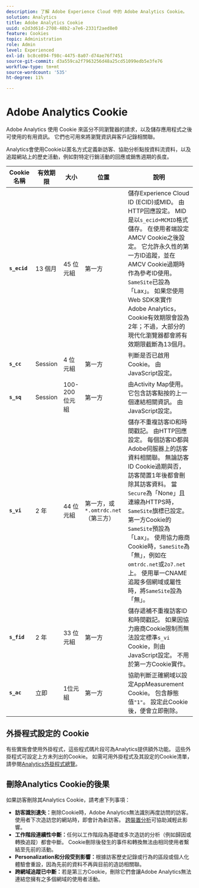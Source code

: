```yaml
---
description: 了解 Adobe Experience Cloud 中的 Adobe Analytics Cookie。
solution: Analytics
title: Adobe Analytics Cookie
uuid: e2d3d61d-2708-48b2-a7e6-2331f2aed8e0
feature: Cookies
topic: Administration
role: Admin
level: Experienced
exl-id: bc8ce894-f98c-4475-8a07-d74ae76f7451
source-git-commit: d3a559ca2f7963256d48a25cd51099edb5e3fe76
workflow-type: tm+mt
source-wordcount: '535'
ht-degree: 11%

---
```


# Adobe Analytics Cookie

Adobe Analytics 使用 Cookie 來區分不同瀏覽器的請求，以及儲存應用程式之後可使用的有用資訊。 它們也可用來將瀏覽資訊與客戶記錄相關聯。

Analytics會使用Cookie以匿名方式定義新訪客、協助分析點按資料流資料，以及追蹤網站上的歷史活動，例如對特定行銷活動的回應或銷售週期的長度。

| Cookie 名稱 | 有效期限 | 大小 | 位置 | 說明 |
| --- | --- | --- | --- | --- |
| **`s_ecid`** | 13 個月 | 45 位元組 | 第一方 | 儲存Experience Cloud ID (ECID)或MID。 由HTTP回應設定。 MID是以`s_ecid=MCMID`格式儲存。 在使用者端設定AMCV Cookie之後設定。 它允許永久性的第一方ID追蹤，並在AMCV Cookie過期時作為參考ID使用。 `SameSite`已設為「Lax」。 如果您使用Web SDK來實作Adobe Analytics，Cookie有效期限會設為2年；不過，大部分的現代化瀏覽器都會將有效期限截斷為13個月。 |
| **`s_cc`** | Session | 4 位元組 | 第一方 | 判斷是否已啟用Cookie。 由JavaScript設定。 |
| **`s_sq`** | Session | 100-200位元組 | 第一方 | 由Activity Map使用。 它包含訪客點按的上一個連結相關資訊。 由JavaScript設定。 |
| **`s_vi`** | 2 年 | 44 位元組 | 第一方，或`*.omtrdc.net` （第三方） | 儲存不重複訪客ID和時間戳記。 由HTTP回應設定。 每個訪客ID都與Adobe伺服器上的訪客資料相關聯。 無論訪客ID Cookie過期與否，訪客閒置1年後都會刪除其訪客資料。 當`Secure`為「None」且連線為HTTPS時，`SameSite`旗標已設定。 第一方Cookie的`SameSite`預設為「Lax」。 使用協力廠商Cookie時，`SameSite`為「無」，例如在`omtrdc.net`或`2o7.net`上。 使用單一CNAME追蹤多個網域或屬性時，將`SameSite`設為「無」。 |
| **`s_fid`** | 2 年 | 33 位元組 | 第一方 | 儲存遞補不重複訪客ID和時間戳記。 如果因協力廠商Cookie限制而無法設定標準`s_vi` Cookie，則由JavaScript設定。 不用於第一方Cookie實作。 |
| **`s_ac`** | 立即 | 1位元組 | 第一方 | 協助判斷正確網域以設定AppMeasurement Cookie。 包含靜態值`"1"`。 設定此Cookie後，便會立即刪除。 |

## 外掛程式設定的 Cookie

有些實施會使用外掛程式，這些程式碼片段可為Analytics提供額外功能。 這些外掛程式可設定上方未列出的Cookie。 如需可用外掛程式及其設定的Cookie清單，請參閱[Analytics外掛程式總覽](https://experienceleague.adobe.com/zh-hant/docs/analytics/implementation/vars/plugins/impl-plugins)。

## 刪除Analytics Cookie的後果

如果訪客刪除其Analytics Cookie，請考慮下列事項：

* **訪客識別遺失：**&#x200B;刪除Cookie時，Adobe Analytics無法識別再度訪問的訪客。 使用者下次造訪您的網站時，即會計為新訪客。 [跨裝置分析](https://experienceleague.adobe.com/zh-hant/docs/analytics/components/cda/overview)可協助減輕此影響。
* **工作階段連續性中斷：**&#x200B;任何以工作階段為基礎或多次造訪的分析（例如歸因或轉換追蹤）都會中斷。 Cookie刪除後發生的事件和轉換無法由相同使用者繫結至先前的活動。
* **Personalization和分段受到影響：**&#x200B;根據訪客歷史記錄或行為的區段或個人化體驗會重設，因為先前的資料不再與目前的造訪相關聯。
* **跨網域追蹤已中斷：**&#x200B;若是第三方Cookie，刪除它們會讓Adobe Analytics無法連結您擁有之多個網域的使用者活動。
